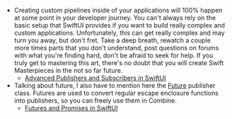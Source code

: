 - Creating custom pipelines inside of your applications will 100% happen at some point in your developer journey. You can't always rely on the basic setup that SwiftUI provides if you want to build really complex and custom applications. Unfortunately, this can get really complex and may turn you away, but don't fret. Take a deep breath, rewatch a couple more times parts that you don't understand, post questions on forums with what you're finding hard, don't be afraid to seek for help. If you truly get to mastering this art, there's no doubt that you will create Swift Masterpieces in the not so far future.
	- [Advanced Publishers and Subscribers in SwiftUI](https://youtu.be/RUZcs0SWqnI?si=gB6XgeM4Pnu-prAr)
- Talking about future, I also have to mention here the [Future](https://developer.apple.com/documentation/combine/future) publisher class. Futures are used to convert regular escape enclosure functions into publishers, so you can freely use them in Combine.
	- [Futures and Promises in SwiftUI](https://youtu.be/yCGbhbFK8sY?si=nR4xz6Zzr2mrFlLZ)